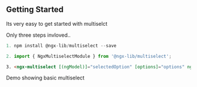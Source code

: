 ## Getting Started

Its very easy to get started with multiselct

Only three steps invloved..

```js 
1. npm install @ngx-lib/multiselect --save 
```

```js 
2. import { NgxMultiselectModule } from '@ngx-lib/multiselect';
```

```html 
3. <ngx-multiselect [(ngModel)]="selectedOption" [options]="options" ngDefaultControl></ngx-multiselect>
```

Demo showing basic multiselect
